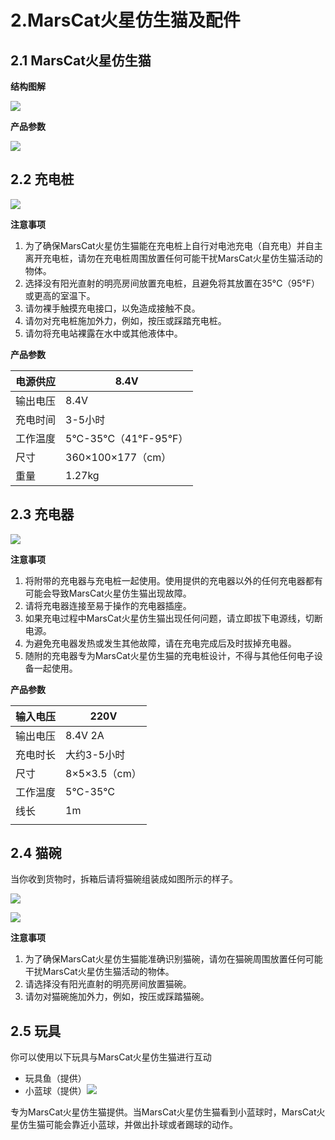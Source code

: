 # 2.MarsCat火星仿生猫及配件

## 2.1 MarsCat火星仿生猫

**结构图解**

![](..\image\MarsCat_demo\1619491081944.png)

**产品参数**

![](..\image\MarsCat_demo\1619491122020.png)

## 2.2 充电桩

![](image/2-MarsCat-and-accessories/1622702636376.png)

**注意事项**

1. 为了确保MarsCat火星仿生猫能在充电桩上自行对电池充电（自充电）并自主离开充电桩，请勿在充电桩周围放置任何可能干扰MarsCat火星仿生猫活动的物体。
2. 选择没有阳光直射的明亮房间放置充电桩，且避免将其放置在35°C（95°F）或更高的室温下。
3. 请勿裸手触摸充电接口，以免造成接触不良。
4. 请勿对充电桩施加外力，例如，按压或踩踏充电桩。
5. 请勿将充电站裸露在水中或其他液体中。

**产品参数**

| 电源供应 | 8.4V                      |
| -------- | ------------------------- |
| 输出电压 | 8.4V                      |
| 充电时间 | 3-5小时                   |
| 工作温度 | 5°C-35°C（41°F-95°F） |
| 尺寸     | 360×100×177（cm）       |
| 重量     | 1.27kg                    |

## 2.3 充电器

![](image/2-MarsCat-and-accessories/1622702656166.png)

**注意事项**

1. 将附带的充电器与充电桩一起使用。使用提供的充电器以外的任何充电器都有可能会导致MarsCat火星仿生猫出现故障。
2. 请将充电器连接至易于操作的充电器插座。
3. 如果充电过程中MarsCat火星仿生猫出现任何问题，请立即拔下电源线，切断电源。
4. 为避免充电器发热或发生其他故障，请在充电完成后及时拔掉充电器。
5. 随附的充电器专为MarsCat火星仿生猫的充电桩设计，不得与其他任何电子设备一起使用。

**产品参数**

| 输入电压 | 220V            |
| -------- | --------------- |
| 输出电压 | 8.4V 2A         |
| 充电时长 | 大约3-5小时     |
| 尺寸     | 8×5×3.5（cm） |
| 工作温度 | 5℃-35℃        |
| 线长     | 1m              |
|          |                 |

## 2.4 猫碗

当你收到货物时，拆箱后请将猫碗组装成如图所示的样子。

![](image/2-MarsCat-and-accessories/1622779249743.png)

![](image/2-MarsCat-and-accessories/1622702678275.png)

**注意事项**

1. 为了确保MarsCat火星仿生猫能准确识别猫碗，请勿在猫碗周围放置任何可能干扰MarsCat火星仿生猫活动的物体。
2. 请选择没有阳光直射的明亮房间放置猫碗。
3. 请勿对猫碗施加外力，例如，按压或踩踏猫碗。

## 2.5 玩具

你可以使用以下玩具与MarsCat火星仿生猫进行互动

- 玩具鱼（提供）
- 小蓝球（提供）![](image/2-MarsCat-and-accessories/1622702772402.png)

专为MarsCat火星仿生猫提供。当MarsCat火星仿生猫看到小蓝球时，MarsCat火星仿生猫可能会靠近小蓝球，并做出扑球或者踢球的动作。
